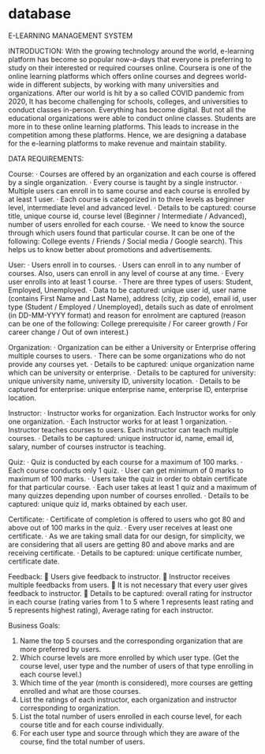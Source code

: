 # database
E-LEARNING MANAGEMENT SYSTEM

INTRODUCTION:
With the growing technology around the world, e-learning platform has become
so popular now-a-days that everyone is preferring to study on their interested or
required courses online.
Coursera is one of the online learning platforms which offers online courses and
degrees world-wide in different subjects, by working with many universities and
organizations. After our world is hit by a so called COVID pandemic from 2020, It
has become challenging for schools, colleges, and universities to conduct classes
in-person. Everything has become digital. But not all the educational
organizations were able to conduct online classes. Students are more in to these
online learning platforms. This leads to increase in the competition among these
platforms. Hence, we are designing a database for the e-learning platforms to
make revenue and maintain stability.

DATA REQUIREMENTS:

Course:
· Courses are offered by an organization and each course is offered by a single
organization.
· Every course is taught by a single instructor.
· Multiple users can enroll in to same course and each course is enrolled by
at least 1 user.
· Each course is categorized in to three levels as beginner level, intermediate
level and advanced level.
· Details to be captured: course title, unique course id, course level
(Beginner / Intermediate / Advanced), number of users enrolled for each
course.
· We need to know the source through which users found that particular
course. It can be one of the following: College events / Friends / Social
media / Google search). This helps us to know better about promotions and
advertisements.

User:
· Users enroll in to courses.
· Users can enroll in to any number of courses. Also, users can enroll in any
level of course at any time.
· Every user enrolls into at least 1 course.
· There are three types of users: Student, Employed, Unemployed.
· Data to be captured: unique user id, user name (contains First Name and
Last Name), address (city, zip code), email id, user type (Student / Employed
/ Unemployed), details such as date of enrolment (in DD-MM-YYYY format)
and reason for enrolment are captured (reason can be one of the following:
College prerequisite / For career growth / For career change / Out of own
interest.)

Organization:
· Organization can be either a University or Enterprise offering multiple
courses to users.
· There can be some organizations who do not provide any courses yet.
· Details to be captured: unique organization name which can be university
or enterprise.
· Details to be captured for university: unique university name, university ID,
university location.
· Details to be captured for enterprise: unique enterprise name, enterprise
ID, enterprise location.

Instructor:
· Instructor works for organization. Each Instructor works for only one
organization.
· Each Instructor works for at least 1 organization.
· Instructor teaches courses to users. Each instructor can teach multiple
courses.
· Details to be captured: unique instructor id, name, email id, salary, number of
courses instructor is teaching.

Quiz:
· Quiz is conducted by each course for a maximum of 100 marks.
· Each course conducts only 1 quiz.
· User can get minimum of 0 marks to maximum of 100 marks.
· Users take the quiz in order to obtain certificate for that particular course.
· Each user takes at least 1 quiz and a maximum of many quizzes depending
upon number of courses enrolled.
· Details to be captured: unique quiz id, marks obtained by each user.

Certificate:
· Certificate of completion is offered to users who got 80 and above out of
100 marks in the quiz.
· Every user receives at least one certificate.
· As we are taking small data for our design, for simplicity, we are
considering that all users are getting 80 and above marks and are receiving
certificate.
· Details to be captured: unique certificate number, certificate date.

Feedback:
 Users give feedback to instructor.
 Instructor receives multiple feedbacks from users.
 It is not necessary that every user gives feedback to instructor.
 Details to be captured: overall rating for instructor in each course (rating
varies from 1 to 5 where 1 represents least rating and 5 represents highest
rating), Average rating for each instructor.

Business Goals:
1. Name the top 5 courses and the corresponding organization that are more
preferred by users.
2. Which course levels are more enrolled by which user type. (Get the course
level, user type and the number of users of that type enrolling in each
course level.)
3. Which time of the year (month is considered), more courses are getting
enrolled and what are those courses.
4. List the ratings of each instructor, each organization and instructor
corresponding to organization.
5. List the total number of users enrolled in each course level, for each course
title and for each course individually.
6. For each user type and source through which they are aware of the course,
find the total number of users.
